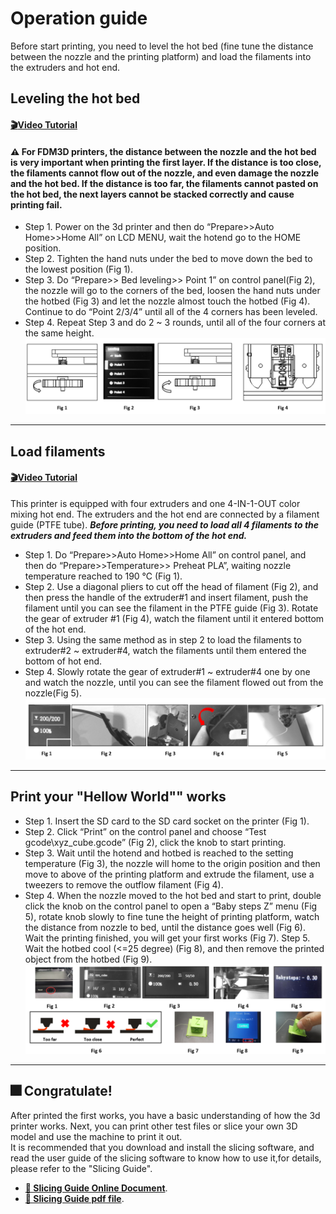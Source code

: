 # Operation guide
Before start printing, you need to level the hot bed (fine tune the distance between the nozzle and the printing platform) and load the filaments into the extruders and hot end.
## Leveling the hot bed
#### [:clapper:Video Tutorial](https://youtu.be/nxzB7ho1kNo)
#### :warning: **For FDM3D printers, the distance between the nozzle and the hot bed is very important when printing the first layer.** If the distance is too close, the filaments cannot flow out of the nozzle, and even damage the nozzle and the hot bed. If the distance is too far, the filaments cannot pasted on the hot bed, the next layers cannot be stacked correctly and cause printing fail.
- Step 1. Power on the 3d printer and then do “Prepare>>Auto Home>>Home All” on LCD MENU, wait the hotend go to the HOME position. 
- Step 2. Tighten the hand nuts under the bed to move down the bed to the lowest position (Fig 1).
- Step 3. Do “Prepare>> Bed leveling>> Point 1” on control panel(Fig 2), the nozzle will go to the corners of the bed, loosen the hand nuts under the hotbed (Fig 3) and let the nozzle almost touch the hotbed (Fig 4). Continue to do “Point 2/3/4” until all of the 4 corners has been leveled.
- Step 4. Repeat Step 3 and do 2 ~ 3 rounds, until all of the four corners at the same height.   
![](./Operation/levelbed.png)

-----
## Load filaments
#### [:clapper:Video Tutorial](https://youtu.be/KZQdL7Rgy1s)
This printer is equipped with four extruders and one 4-IN-1-OUT color mixing hot end. The extruders and the hot end are connected by a filament guide (PTFE tube). ***Before printing, you need to load all 4 filaments to the extruders and feed them into the bottom of the hot end.*** 
- Step 1. Do “Prepare>>Auto Home>>Home All” on control panel, and then do “Prepare>>Temperature>> Preheat PLA”, waiting nozzle temperature reached to 190 ℃ (Fig 1).
- Step 2. Use a diagonal pliers to cut off the head of filament (Fig 2), and then press the handle of the extruder#1 and insert filament, push the filament until you can see the filament in the PTFE guide (Fig 3). Rotate the gear of extruder #1 (Fig 4), watch the filament until it entered bottom of the hot end. 
- Step 3. Using the same method as in step 2 to load the filaments to extruder#2 ~ extruder#4, watch the filaments until them entered the bottom of hot end.
- Step 4. Slowly rotate the gear of extruder#1 ~ extruder#4 one by one and watch the nozzle, until you can see the filament flowed out from the nozzle(Fig 5).
![](./Operation/loadfilament.png)

-----
## Print your "Hellow World"" works
<!-- [:clapper:Video Tutorial]()          -->
- Step 1. Insert the SD card to the SD card socket on the printer (Fig 1).
- Step 2. Click “Print” on the control panel and choose “Test gcode\xyz_cube.gcode” (Fig 2), click the knob to start printing.
- Step 3. Wait until the hotend and hotbed is reached to the setting temperature (Fig 3), the nozzle will home to the origin position and then move to above of the printing platform and extrude the filament, use a tweezers to remove the outflow filament (Fig 4).
- Step 4. When the nozzle moved to the hot bed and start to print, double click the knob on the control panel to open a “Baby steps Z” menu (Fig 5), rotate knob slowly to fine tune the height of printing platform, watch the distance from nozzle to bed, until the distance goes well (Fig 6). Wait the printing finished, you will get your first works (Fig 7).
 Step 5. Wait the hotbed cool (<=25 degree) (Fig 8), and then remove the printed object from the hotbed (Fig 9).
![](./Operation/firstprint.png)

-----
## :fireworks: Congratulate! 
After printed the first works, you have a basic understanding of how the 3d printer works. Next, you can print other test files or slice your own 3D model and use the machine to print it out.    
It is recommended that you download and install the slicing software, and read the user guide of the slicing software to know how to use it,for details, please refer to the "Slicing Guide".
- [**:book: Slicing Guide Online Document**](https://github.com/ZONESTAR3D/Z9/tree/main/Z9V5/Z9V5-MK6/4.Slicing).
- [**:blue_book: Slicing Guide pdf file**](../4.Slicing/readme.pdf).

